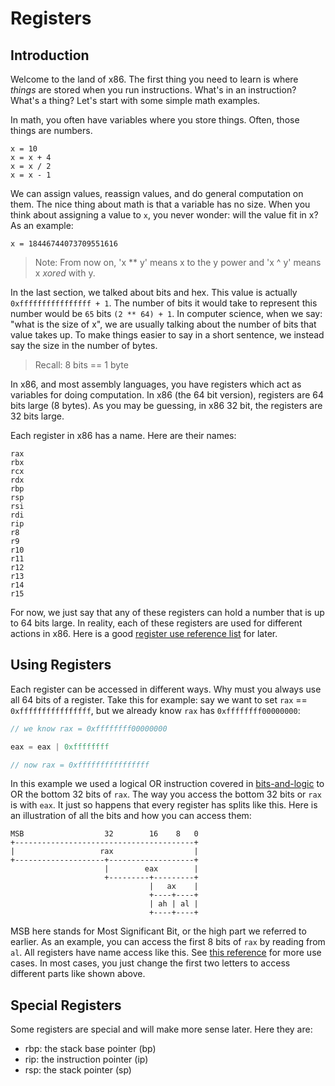 # Registers

## Introduction
Welcome to the land of x86. The first thing you need to learn is where _things_ are stored when you run instructions. What's in an instruction? What's a thing? Let's start with some simple math examples. 

In math, you often have variables where you store things. Often, those things are numbers. 

```
x = 10
x = x + 4
x = x / 2 
x = x - 1
```

We can assign values, reassign values, and do general computation on them. The nice thing about math is that a variable has no size. When you think about assigning a value to `x`, you never wonder: will the value fit in x? As an example:

```
x = 18446744073709551616
```

> Note: From now on, 'x ** y' means x to the y power and 'x ^ y' means x _xored_ with y. 

In the last section, we talked about bits and hex. This value is actually `0xffffffffffffffff + 1`. The number of bits it would take to represent this number would be `65` bits `(2 ** 64) + 1`. In computer science, when we say: "what is the size of x", we are usually talking about the number of bits that value takes up. To make things easier to say in a short sentence, we instead say the size in the number of bytes. 

> Recall: 8 bits == 1 byte

In x86, and most assembly languages, you have registers which act as variables for doing computation. In x86 (the 64 bit version), registers are 64 bits large (8 bytes). As you may be guessing, in x86 32 bit, the registers are 32 bits large. 

Each register in x86 has a name. Here are their names:
```
rax
rbx
rcx
rdx
rbp
rsp
rsi
rdi
rip
r8 
r9 
r10
r11
r12
r13
r14
r15
```

For now, we just say that any of these registers can hold a number that is up to 64 bits large. In reality, each of these registers are used for different actions in x86. Here is a good [register use reference list](https://wiki.cdot.senecacollege.ca/wiki/X86_64_Register_and_Instruction_Quick_Start) for later.

## Using Registers 

Each register can be accessed in different ways. Why must you always use all 64 bits of a register. Take this for example: say we want to set `rax` == `0xffffffffffffffff`, but we already know `rax` has `0xffffffff00000000`:

```c
// we know rax = 0xffffffff00000000

eax = eax | 0xffffffff 

// now rax = 0xffffffffffffffff
```

In this example we used a logical OR instruction covered in [bits-and-logic](./bits_and_logic.md) to OR the bottom 32 bits of `rax`. The way you access the bottom 32 bits or `rax` is with `eax`. It just so happens that every register has splits like this.
Here is an illustration of all the bits and how you can access them:

```
MSB                  32        16    8   0   
+----------------------------------------+
|                   rax                  |
+--------------------+-------------------+
                     |        eax        |
                     +---------+---------+
                               |   ax    |
                               +----+----+
                               | ah | al |
                               +----+----+
```

MSB here stands for Most Significant Bit, or the high part we referred to earlier. As an example, you can access the first 8 bits of `rax` by reading from `al`. All registers have name access like this. See [this reference](https://wiki.cdot.senecacollege.ca/wiki/X86_64_Register_and_Instruction_Quick_Start) for more use cases. In most cases, you just change the first two letters to access different parts like shown above. 

## Special Registers

Some registers are special and will make more sense later. Here they are:

- rbp: the stack base pointer (bp)
- rip: the instruction pointer (ip)
- rsp: the stack pointer (sp)